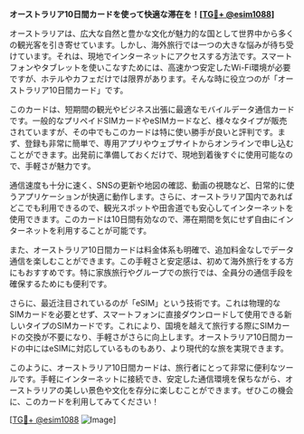 **オーストラリア10日間カードを使って快適な滞在を！[[TG💪+ @esim1088](https://t.me/s/esim1088)]**

オーストラリアは、広大な自然と豊かな文化が魅力的な国として世界中から多くの観光客を引き寄せています。しかし、海外旅行では一つの大きな悩みが待ち受けています。それは、現地でインターネットにアクセスする方法です。スマートフォンやタブレットを使いこなすためには、高速かつ安定したWi-Fi環境が必要ですが、ホテルやカフェだけでは限界があります。そんな時に役立つのが「オーストラリア10日間カード」です。

このカードは、短期間の観光やビジネス出張に最適なモバイルデータ通信カードです。一般的なプリペイドSIMカードやeSIMカードなど、様々なタイプが販売されていますが、その中でもこのカードは特に使い勝手が良いと評判です。まず、登録も非常に簡単で、専用アプリやウェブサイトからオンラインで申し込むことができます。出発前に準備しておくだけで、現地到着後すぐに使用可能なので、手軽さが魅力です。

通信速度も十分に速く、SNSの更新や地図の確認、動画の視聴など、日常的に使うアプリケーションが快適に動作します。さらに、オーストラリア国内であればどこでも利用できるので、観光スポットや田舎道でも安心してインターネットを使用できます。このカードは10日間有効なので、滞在期間を気にせず自由にインターネットを利用することが可能です。

また、オーストラリア10日間カードは料金体系も明確で、追加料金なしでデータ通信を楽しむことができます。この手軽さと安定感は、初めて海外旅行をする方にもおすすめです。特に家族旅行やグループでの旅行では、全員分の通信手段を確保するためにも便利です。

さらに、最近注目されているのが「eSIM」という技術です。これは物理的なSIMカードを必要とせず、スマートフォンに直接ダウンロードして使用できる新しいタイプのSIMカードです。これにより、国境を越えて旅行する際にSIMカードの交換が不要になり、手軽さがさらに向上します。オーストラリア10日間カードの中にはeSIMに対応しているものもあり、より現代的な旅を実現できます。

このように、オーストラリア10日間カードは、旅行者にとって非常に便利なツールです。手軽にインターネットに接続でき、安定した通信環境を保ちながら、オーストラリアの美しい景色や文化を存分に楽しむことができます。ぜひこの機会に、このカードを利用してみてください！

[[TG💪+ @esim1088](https://t.me/s/esim1088) ![Image](https://i.postimg.cc/Y0z9fWf4/image.png)]